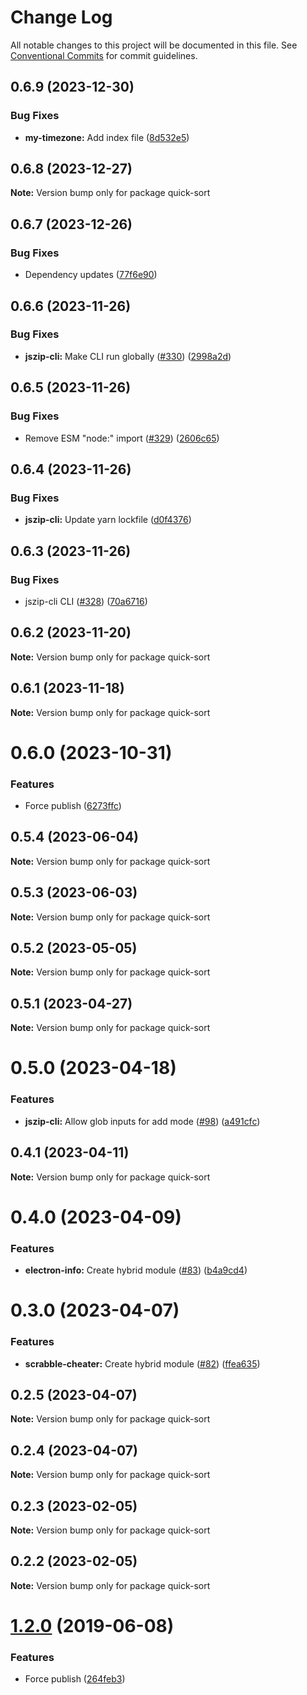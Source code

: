# Change Log

All notable changes to this project will be documented in this file.
See [Conventional Commits](https://conventionalcommits.org) for commit guidelines.

## 0.6.9 (2023-12-30)


### Bug Fixes

* **my-timezone:** Add index file ([8d532e5](https://github.com/ffflorian/node-packages/commit/8d532e5f1dbd8fb1a7b109f0afeff86233aa4fd4))





## 0.6.8 (2023-12-27)

**Note:** Version bump only for package quick-sort





## 0.6.7 (2023-12-26)


### Bug Fixes

* Dependency updates ([77f6e90](https://github.com/ffflorian/node-packages/commit/77f6e90c1e20cb7a37f3e3dcb70910f725266ed5))





## 0.6.6 (2023-11-26)


### Bug Fixes

* **jszip-cli:** Make CLI run globally ([#330](https://github.com/ffflorian/node-packages/issues/330)) ([2998a2d](https://github.com/ffflorian/node-packages/commit/2998a2daa963d392cc46cf7d3059cf945656a803))





## 0.6.5 (2023-11-26)


### Bug Fixes

* Remove ESM "node:" import ([#329](https://github.com/ffflorian/node-packages/issues/329)) ([2606c65](https://github.com/ffflorian/node-packages/commit/2606c65d32449d2aaa9b33a5bf302c3d31202e7c))





## 0.6.4 (2023-11-26)


### Bug Fixes

* **jszip-cli:** Update yarn lockfile ([d0f4376](https://github.com/ffflorian/node-packages/commit/d0f43769a11e8ce376cfce0375a17616d48fe6cf))





## 0.6.3 (2023-11-26)


### Bug Fixes

* jszip-cli CLI ([#328](https://github.com/ffflorian/node-packages/issues/328)) ([70a6716](https://github.com/ffflorian/node-packages/commit/70a6716697cb85b14af967d0587aca662b90d212))





## 0.6.2 (2023-11-20)

**Note:** Version bump only for package quick-sort





## 0.6.1 (2023-11-18)

**Note:** Version bump only for package quick-sort





# 0.6.0 (2023-10-31)


### Features

* Force publish ([6273ffc](https://github.com/ffflorian/node-packages/commit/6273ffc7fd6b44807c5409f746b5daa91bebbb17))





## 0.5.4 (2023-06-04)

**Note:** Version bump only for package quick-sort





## 0.5.3 (2023-06-03)

**Note:** Version bump only for package quick-sort





## 0.5.2 (2023-05-05)

**Note:** Version bump only for package quick-sort





## 0.5.1 (2023-04-27)

**Note:** Version bump only for package quick-sort





# 0.5.0 (2023-04-18)


### Features

* **jszip-cli:** Allow glob inputs for add mode ([#98](https://github.com/ffflorian/node-packages/issues/98)) ([a491cfc](https://github.com/ffflorian/node-packages/commit/a491cfcb04d9abdb8e0b2c9995a0de63f05510d9))





## 0.4.1 (2023-04-11)

**Note:** Version bump only for package quick-sort





# 0.4.0 (2023-04-09)


### Features

* **electron-info:** Create hybrid module ([#83](https://github.com/ffflorian/node-packages/issues/83)) ([b4a9cd4](https://github.com/ffflorian/node-packages/commit/b4a9cd469cdd21da520ce1d02c878359c0546340))





# 0.3.0 (2023-04-07)


### Features

* **scrabble-cheater:** Create hybrid module ([#82](https://github.com/ffflorian/node-packages/issues/82)) ([ffea635](https://github.com/ffflorian/node-packages/commit/ffea6358e04ce5280f38a1ef4dd1271bb37e422e))





## 0.2.5 (2023-04-07)

**Note:** Version bump only for package quick-sort





## 0.2.4 (2023-04-07)

**Note:** Version bump only for package quick-sort





## 0.2.3 (2023-02-05)

**Note:** Version bump only for package quick-sort





## 0.2.2 (2023-02-05)

**Note:** Version bump only for package quick-sort





# [1.2.0](https://github.com/ffflorian/QuickSort.js/compare/v1.1.0...v1.2.0) (2019-06-08)

### Features

- Force publish ([264feb3](https://github.com/ffflorian/QuickSort.js/commit/264feb3))

